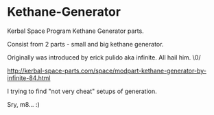 Kethane-Generator
=================

Kerbal Space Program Kethane Generator parts.

Consist from 2 parts - small and big kethane generator.

Originally was introduced by erick pulido aka infinite. All hail him. \0/

http://kerbal-space-parts.com/space/modpart-kethane-generator-by-infinite-84.html

I trying to find "not very cheat" setups of generation.

Sry, m8... :)
